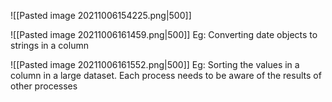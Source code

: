 ![[Pasted image 20211006154225.png|500]]

![[Pasted image 20211006161459.png|500]]
Eg: Converting date objects to strings in a column

![[Pasted image 20211006161552.png|500]]
Eg: Sorting the values in a column in a large dataset. Each process needs to be aware of the results of other processes

